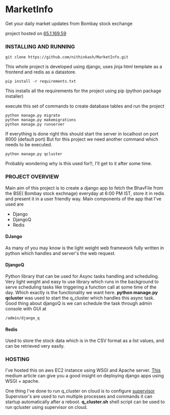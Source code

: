 # MarketInfo
Get your daily market updates from Bombay stock exchange

project hosted on [65.1.169.59](http://65.1.169.59/)

### INSTALLING AND RUNNING ###

```
git clone https://github.com/nithinkash/MarketInfo.git
```

This whole project is developed using django, uses jinja html template as a frontend and redis as a datastore.

```
pip install -r requirements.txt
```
This installs all the requirements for the project using pip (python package installer) 

execute this set of commands to create database tables and run the project
```
python manage.py migrate
python manage.py makemigrations
python manage.py runserver
```
If everything is done right this should start the server in localhost on port 8000 (default port)
But for this project we need another command which needs to be executed. 
```
python manage.py qcluster
```
Probably wondering why is this used for!!, I'll get to it after some time.

### PROJECT OVERVIEW ###

Main aim of this project is to create a django app to fetch the BhavFile from the BSE( Bombay stock exchnage) everyday at 6:00 PM IST, store it in redis and 
present it in a user friendly way. Main components of the app that I've used are

* Django
* DjangoQ
* Redis

#### DJango ####
As many of you may know is the light weight web framework fully written in python which handles and server's the web request.

#### DjangoQ ####
Python library that can be used for Async tasks handling and scheduling. Very light weight and easy to use library which runs in the background to serve scheduling
tasks like triggering a function call at some time of the day. Which exactly is the functionality we want here.
**python manage.py qcluster** was used to start the q_cluster which handles this async task.
Good thing about djangoQ is we can schedule the task through admin console with GUI at
```
/admin/django_q
```
#### Redis ####
Used to store the stock data which is in the CSV format as a list values, and can be retrieved very easily.


### HOSTING ###

I've hosted this on aws EC2 instance using WSGI and Apache server. [This](https://medium.com/saarthi-ai/ec2apachedjango-838e3f6014ab) medium article can give you a good
insight on deploying django apps using WSGI + apache.

One thing I've done to run q_cluster on cloud is to configure [supervisor](https://www.digitalocean.com/community/tutorials/how-to-install-and-manage-supervisor-on-ubuntu-and-debian-vps)
Supervisor's are used to run multiple processes and commands it can startup automatically after a reboot. **q_cluster.sh** shell script can be used to run qcluster using supervisor on cloud.
